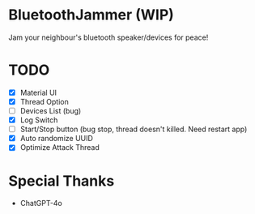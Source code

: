 # BluetoothJammer (WIP)
Jam your neighbour's bluetooth speaker/devices for peace!

# TODO
- [X] Material UI
- [X] Thread Option
-  [ ] Devices List (bug)
- [X] Log Switch
- [ ] Start/Stop button (bug stop, thread doesn't killed. Need restart app)
- [X] Auto randomize UUID
- [X] Optimize Attack Thread

# Special Thanks
- ChatGPT-4o
